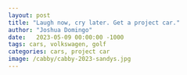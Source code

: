 ```yaml
---
layout: post
title: "Laugh now, cry later. Get a project car."
author: "Joshua Domingo"
date:   2023-05-09 00:00:00 -1000
tags: cars, volkswagen, golf
categories: cars, project car
image: /cabby/cabby-2023-sandys.jpg
---
```


